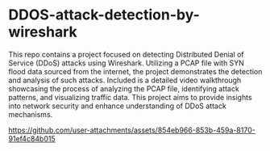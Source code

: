 # DDOS-attack-detection-by-wireshark
This repo contains a project focused on detecting Distributed Denial of Service (DDoS) attacks using Wireshark. Utilizing a PCAP file with SYN flood data sourced from the internet, the project demonstrates the detection and analysis of such attacks. Included is a detailed video walkthrough showcasing the process of analyzing the PCAP file, identifying attack patterns, and visualizing traffic data. This project aims to provide insights into network security and enhance understanding of DDoS attack mechanisms.


https://github.com/user-attachments/assets/854eb966-853b-459a-8170-91ef4c84b015

